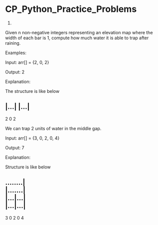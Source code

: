 # CP_Python_Practice_Problems
1.
Given n non-negative integers representing an elevation map where the width of each bar is 1, compute how much water it is able to trap after raining.

Examples:  

Input: arr[]   = {2, 0, 2}

Output: 2

Explanation:

The structure is like below


|...|
|...|
-----
2 0 2
  
  We can trap 2 units of water in the middle gap.
  
Input: arr[]   = {3, 0, 2, 0, 4}

Output: 7

Explanation:

Structure is like below

........|  
|.......|  
|...|...|     
|...|...|        
---------
3 0 2 0 4





